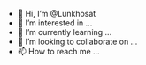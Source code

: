 - 👋 Hi, I’m @Lunkhosat
- 👀 I’m interested in ...
- 🌱 I’m currently learning ...
- 💞️ I’m looking to collaborate on ...
- 📫 How to reach me ...

<!---
Lunkhosat/Lunkhosat is a ✨ special ✨ repository because its `README.md` (this file) appears on your GitHub profile.
You can click the Preview link to take a look at your changes.
--->

